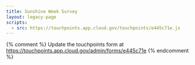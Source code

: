 ```yaml
---
title: Sunshine Week Survey
layout: legacy-page
scripts:
  - src: https://touchpoints.app.cloud.gov/touchpoints/e445c71e.js
---
```


{% comment %}
Update the touchpoints form at https://touchpoints.app.cloud.gov/admin/forms/e445c71e
{% endcomment %}
<div id="touchpoint-form"></div>
